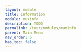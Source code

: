 ```yaml
---
layout: module
title: Information
module: muxinfo
description: TODO
permalink: /tour/modules/muxinfo
parent: Main Menu
nav_order: 5
has_toc: false
---
```


